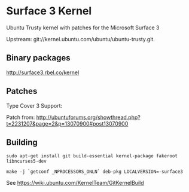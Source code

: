 # Surface 3 Kernel

Ubuntu Trusty kernel with patches for the Microsoft Surface 3

Upstream: git://kernel.ubuntu.com/ubuntu/ubuntu-trusty.git.

## Binary packages

http://surface3.rbel.co/kernel

## Patches

Type Cover 3 Support:

Patch from: http://ubuntuforums.org/showthread.php?t=2231207&page=2&p=13070900#post13070900

## Building

```
sudo apt-get install git build-essential kernel-package fakeroot libncurses5-dev

make -j `getconf _NPROCESSORS_ONLN` deb-pkg LOCALVERSION=-surface3
```

See https://wiki.ubuntu.com/KernelTeam/GitKernelBuild
